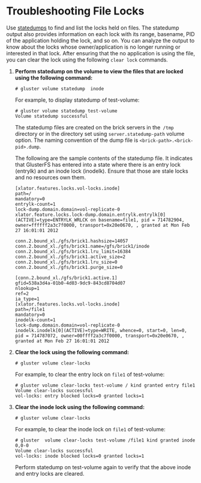 Troubleshooting File Locks
==========================


Use [statedumps](./statedump.md) to find and list the locks held
on files. The statedump output also provides information on each lock
with its range, basename, PID of the application holding the lock, and
so on. You can analyze the output to know about the locks whose
owner/application is no longer running or interested in that lock. After
ensuring that the no application is using the file, you can clear the
lock using the following `clear lock` commands.

1.  **Perform statedump on the volume to view the files that are locked
    using the following command:**

    `# gluster volume statedump  inode`

    For example, to display statedump of test-volume:

        # gluster volume statedump test-volume
        Volume statedump successful

    The statedump files are created on the brick servers in the` /tmp`
    directory or in the directory set using `server.statedump-path`
    volume option. The naming convention of the dump file is
    `<brick-path>.<brick-pid>.dump`.

    The following are the sample contents of the statedump file. It
    indicates that GlusterFS has entered into a state where there is an
    entry lock (entrylk) and an inode lock (inodelk). Ensure that those
    are stale locks and no resources own them.

        [xlator.features.locks.vol-locks.inode]
        path=/
        mandatory=0
        entrylk-count=1
        lock-dump.domain.domain=vol-replicate-0
        xlator.feature.locks.lock-dump.domain.entrylk.entrylk[0](ACTIVE)=type=ENTRYLK_WRLCK on basename=file1, pid = 714782904, owner=ffffff2a3c7f0000, transport=0x20e0670, , granted at Mon Feb 27 16:01:01 2012

        conn.2.bound_xl./gfs/brick1.hashsize=14057
        conn.2.bound_xl./gfs/brick1.name=/gfs/brick1/inode
        conn.2.bound_xl./gfs/brick1.lru_limit=16384
        conn.2.bound_xl./gfs/brick1.active_size=2
        conn.2.bound_xl./gfs/brick1.lru_size=0
        conn.2.bound_xl./gfs/brick1.purge_size=0

        [conn.2.bound_xl./gfs/brick1.active.1]
        gfid=538a3d4a-01b0-4d03-9dc9-843cd8704d07
        nlookup=1
        ref=2
        ia_type=1
        [xlator.features.locks.vol-locks.inode]
        path=/file1
        mandatory=0
        inodelk-count=1
        lock-dump.domain.domain=vol-replicate-0
        inodelk.inodelk[0](ACTIVE)=type=WRITE, whence=0, start=0, len=0, pid = 714787072, owner=00ffff2a3c7f0000, transport=0x20e0670, , granted at Mon Feb 27 16:01:01 2012

2.  **Clear the lock using the following command:**

    `# gluster volume clear-locks`

    For example, to clear the entry lock on `file1` of test-volume:

        # gluster volume clear-locks test-volume / kind granted entry file1
        Volume clear-locks successful
        vol-locks: entry blocked locks=0 granted locks=1

3.  **Clear the inode lock using the following command:**

    `# gluster volume clear-locks`

    For example, to clear the inode lock on `file1` of test-volume:

        # gluster  volume clear-locks test-volume /file1 kind granted inode 0,0-0
        Volume clear-locks successful
        vol-locks: inode blocked locks=0 granted locks=1

    Perform statedump on test-volume again to verify that the
    above inode and entry locks are cleared.


